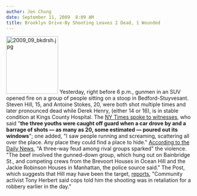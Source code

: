 ```yaml
---
author: Jen Chung
date: September 11, 2009  8:09 AM
title: Brooklyn Drive-By Shooting Leaves 2 Dead, 1 Wounded
---
```


<p><span class="mt-enclosure mt-enclosure-image" style="display: inline;"> <img alt="2009_09_bkdrsh.jpg" src="https://web.archive.org/web/20111111203159im_/http://gothamist.com/attachments/jen/2009_09_bkdrsh.jpg" width="140" height="155" class="image-right"> </span>Yesterday, right before 6 p.m., gunmen in an SUV opened fire on a group of people sitting on a stoop in Bedford-Stuyvesant.  Steven Hill, 15, and Antoine Stokes, 20, were both shot multiple times and later pronounced dead while Derek Henry, (either 14 or 16), is in stable condition at Kings County Hospital. The <a href="https://web.archive.org/web/20111111203159/http://www.nytimes.com/2009/09/11/nyregion/11shoot.html?_r=1&amp;partner=rss&amp;emc=rss">NY Times spoke to witnesses</a>, who said &quot;<strong>the three youths were caught off guard when a car drove by and a barrage of shots &#x2014; as many as 20, some estimated &#x2014; poured out its windows</strong>&quot;; one added, &quot;I saw people running and screaming, scattering all over the place. Any place they could find a place to hide.&quot;  <a href="https://web.archive.org/web/20111111203159/http://www.nydailynews.com/news/ny_crime/2009/09/11/2009-09-11_two_dead_one_wounded_in_driveby_shooting.html">According to the Daily News</a>, &quot;A three-way feud among rival groups sparked&quot; the violence. &quot;The beef involved the gunned-down group, which hung out on Bainbridge St., and competing crews from the Brevoort Houses in Ocean Hill and the Jackie Robinson Houses in Manhattan, the police source said.&quot; The Post, which suggests that Hill may have been the target, <a href="https://web.archive.org/web/20111111203159/http://www.nypost.com/p/news/local/brooklyn/boy_and_man_shot_dead_in_klyn_LwZxSeo7ylPOWzWbA1TYnL">reports</a>, &quot;Community activist Tony Herbert said cops told him the shooting was in retaliation for a robbery earlier in the day.&quot;</p>